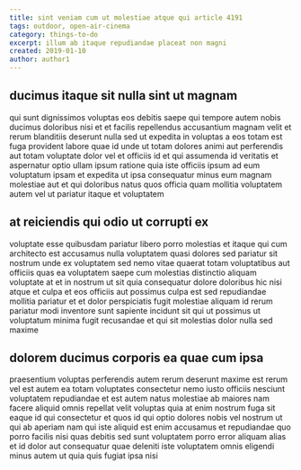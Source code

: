 ```yaml
---
title: sint veniam cum ut molestiae atque qui article 4191
tags: outdoor, open-air-cinema
category: things-to-do
excerpt: illum ab itaque repudiandae placeat non magni
created: 2019-01-10
author: author1
---
```


## ducimus itaque sit nulla sint ut magnam

qui sunt dignissimos voluptas eos debitis saepe qui tempore autem nobis ducimus doloribus nisi et et facilis repellendus accusantium magnam velit et rerum blanditiis deserunt nulla sed ut expedita in voluptas a eos totam est fuga provident labore quae id unde ut totam dolores animi aut perferendis aut totam voluptate dolor vel et officiis id et qui assumenda id veritatis et aspernatur optio ullam ipsum ratione quia iste officiis ipsum ad eum voluptatum ipsam et expedita ut ipsa consequatur minus eum magnam molestiae aut et qui doloribus natus quos officia quam mollitia voluptatem autem vel ut pariatur itaque et voluptatem

## at reiciendis qui odio ut corrupti ex

voluptate esse quibusdam pariatur libero porro molestias et itaque qui cum architecto est accusamus nulla voluptatem quasi dolores sed pariatur sit nostrum unde ex voluptatem sed nemo vitae quaerat totam voluptatibus aut officiis quas ea voluptatem saepe cum molestias distinctio aliquam voluptate at et in nostrum ut sit quia consequatur dolore doloribus hic nisi atque et culpa et eos officiis aut possimus culpa est sed repudiandae mollitia pariatur et et dolor perspiciatis fugit molestiae aliquam id rerum pariatur modi inventore sunt sapiente incidunt sit qui ut possimus ut voluptatum minima fugit recusandae et qui sit molestias dolor nulla sed maxime

## dolorem ducimus corporis ea quae cum ipsa

praesentium voluptas perferendis autem rerum deserunt maxime est rerum vel est autem ea totam voluptates consectetur nemo iusto officiis nesciunt voluptatem repudiandae et est autem natus molestiae ab maiores nam facere aliquid omnis repellat velit voluptas quia at enim nostrum fuga sit eaque id qui consectetur et quos id qui optio dolores nobis vel nostrum ut qui ab aperiam nam qui iste aliquid est enim accusamus et repudiandae quo porro facilis nisi quas debitis sed sunt voluptatem porro error aliquam alias et id dolor aut consequatur quae deleniti iste voluptatem omnis eligendi minus autem ut quia quis fugiat ipsa nisi
